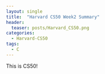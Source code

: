 ```yaml
---
layout: single
title:  "Harvard CS50 Week2 Summary"
header:
  teaser: posts/Harvard_CS50.png
categories: 
  - Harvard-CS50
tags:
  - C
---
```


This is CS50!
